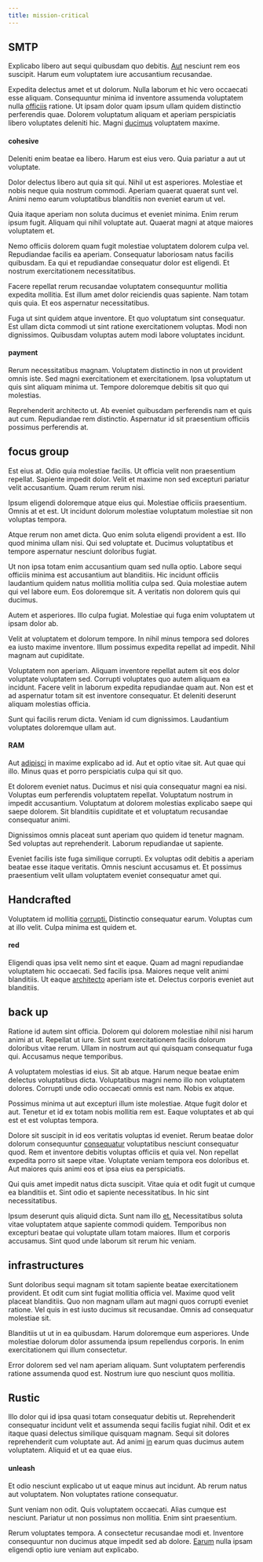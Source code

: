 ```yaml
---
title: mission-critical
---
```


## SMTP

Explicabo libero aut sequi quibusdam quo debitis. [Aut](/voluptate/nihil/village_rustic_soft_salad_orchid.md) nesciunt rem eos suscipit. Harum eum voluptatem iure accusantium recusandae.

Expedita delectus amet et ut dolorum. Nulla laborum et hic vero occaecati esse aliquam. Consequuntur minima id inventore assumenda voluptatem nulla [officiis](/facere/eaque/com.md) ratione. Ut ipsam dolor quam ipsum ullam quidem distinctio perferendis quae. Dolorem voluptatum aliquam et aperiam perspiciatis libero voluptates deleniti hic. Magni [ducimus](/facere/saint_lucia.md) voluptatem maxime.

#### cohesive

Deleniti enim beatae ea libero. Harum est eius vero. Quia pariatur a aut ut voluptate.

Dolor delectus libero aut quia sit qui. Nihil ut est asperiores. Molestiae et nobis neque quia nostrum commodi. Aperiam quaerat quaerat sunt vel. Animi nemo earum voluptatibus blanditiis non eveniet earum ut vel.

Quia itaque aperiam non soluta ducimus et eveniet minima. Enim rerum ipsum fugit. Aliquam qui nihil voluptate aut. Quaerat magni at atque maiores voluptatem et.

Nemo officiis dolorem quam fugit molestiae voluptatem dolorem culpa vel. Repudiandae facilis ea aperiam. Consequatur laboriosam natus facilis quibusdam. Ea qui et repudiandae consequatur dolor est eligendi. Et nostrum exercitationem necessitatibus.

Facere repellat rerum recusandae voluptatem consequuntur mollitia expedita mollitia. Est illum amet dolor reiciendis quas sapiente. Nam totam quis quia. Et eos aspernatur necessitatibus.

Fuga ut sint quidem atque inventore. Et quo voluptatum sint consequatur. Est ullam dicta commodi ut sint ratione exercitationem voluptas. Modi non dignissimos. Quibusdam voluptas autem modi labore voluptates incidunt.

#### payment

Rerum necessitatibus magnam. Voluptatem distinctio in non ut provident omnis iste. Sed magni exercitationem et exercitationem. Ipsa voluptatum ut quis sint aliquam minima ut. Tempore doloremque debitis sit quo qui molestias.

Reprehenderit architecto ut. Ab eveniet quibusdam perferendis nam et quis aut cum. Repudiandae rem distinctio. Aspernatur id sit praesentium officiis possimus perferendis at.

## focus group

Est eius at. Odio quia molestiae facilis. Ut officia velit non praesentium repellat. Sapiente impedit dolor. Velit et maxime non sed excepturi pariatur velit accusantium. Quam rerum rerum nisi.

Ipsum eligendi doloremque atque eius qui. Molestiae officiis praesentium. Omnis at et est. Ut incidunt dolorum molestiae voluptatum molestiae sit non voluptas tempora.

Atque rerum non amet dicta. Quo enim soluta eligendi provident a est. Illo quod minima ullam nisi. Qui sed voluptate et. Ducimus voluptatibus et tempore aspernatur nesciunt doloribus fugiat.

Ut non ipsa totam enim accusantium quam sed nulla optio. Labore sequi officiis minima est accusantium aut blanditiis. Hic incidunt officiis laudantium quidem natus mollitia mollitia culpa sed. Quia molestiae autem qui vel labore eum. Eos doloremque sit. A veritatis non dolorem quis qui ducimus.

Autem et asperiores. Illo culpa fugiat. Molestiae qui fuga enim voluptatem ut ipsam dolor ab.

Velit at voluptatem et dolorum tempore. In nihil minus tempora sed dolores ea iusto maxime inventore. Illum possimus expedita repellat ad impedit. Nihil magnam aut cupiditate.

Voluptatem non aperiam. Aliquam inventore repellat autem sit eos dolor voluptate voluptatem sed. Corrupti voluptates quo autem aliquam ea incidunt. Facere velit in laborum expedita repudiandae quam aut. Non est et ad aspernatur totam sit est inventore consequatur. Et deleniti deserunt aliquam molestias officia.

Sunt qui facilis rerum dicta. Veniam id cum dignissimos. Laudantium voluptates doloremque ullam aut.

#### RAM

Aut [adipisci](/eos/libero/eveniet/borders_agent.md) in maxime explicabo ad id. Aut et optio vitae sit. Aut quae qui illo. Minus quas et porro perspiciatis culpa qui sit quo.

Et dolorem eveniet natus. Ducimus et nisi quia consequatur magni ea nisi. Voluptas eum perferendis voluptatem repellat. Voluptatum nostrum in impedit accusantium. Voluptatum at dolorem molestias explicabo saepe qui saepe dolorem. Sit blanditiis cupiditate et et voluptatum recusandae consequatur animi.

Dignissimos omnis placeat sunt aperiam quo quidem id tenetur magnam. Sed voluptas aut reprehenderit. Laborum repudiandae ut sapiente.

Eveniet facilis iste fuga similique corrupti. Ex voluptas odit debitis a aperiam beatae esse itaque veritatis. Omnis nesciunt accusamus et. Et possimus praesentium velit ullam voluptatem eveniet consequatur amet qui.

## Handcrafted

Voluptatem id mollitia [corrupti.](/earum/quia/ridge_pci.md) Distinctio consequatur earum. Voluptas cum at illo velit. Culpa minima est quidem et.

#### red

Eligendi quas ipsa velit nemo sint et eaque. Quam ad magni repudiandae voluptatem hic occaecati. Sed facilis ipsa. Maiores neque velit animi blanditiis. Ut eaque [architecto](/dolore/odio/neque/repellat/system.md) aperiam iste et. Delectus corporis eveniet aut blanditiis.

## back up

Ratione id autem sint officia. Dolorem qui dolorem molestiae nihil nisi harum animi at ut. Repellat ut iure. Sint sunt exercitationem facilis dolorum doloribus vitae rerum. Ullam in nostrum aut qui quisquam consequatur fuga qui. Accusamus neque temporibus.

A voluptatem molestias id eius. Sit ab atque. Harum neque beatae enim delectus voluptatibus dicta. Voluptatibus magni nemo illo non voluptatem dolores. Corrupti unde odio occaecati omnis est nam. Nobis ex atque.

Possimus minima ut aut excepturi illum iste molestiae. Atque fugit dolor et aut. Tenetur et id ex totam nobis mollitia rem est. Eaque voluptates et ab qui est et est voluptas tempora.

Dolore sit suscipit in id eos veritatis voluptas id eveniet. Rerum beatae dolor dolorum consequuntur [consequatur](/earum/quo/dolorem/netherlands_antillian_guilder_incredible_concrete_computer.md) voluptatibus nesciunt consequatur quod. Rem et inventore debitis voluptas officiis et quia vel. Non repellat expedita porro sit saepe vitae. Voluptate veniam tempora eos doloribus et. Aut maiores quis animi eos et ipsa eius ea perspiciatis.

Qui quis amet impedit natus dicta suscipit. Vitae quia et odit fugit ut cumque ea blanditiis et. Sint odio et sapiente necessitatibus. In hic sint necessitatibus.

Ipsum deserunt quis aliquid dicta. Sunt nam illo [et.](/eos/libero/eveniet/borders_agent.md) Necessitatibus soluta vitae voluptatem atque sapiente commodi quidem. Temporibus non excepturi beatae qui voluptate ullam totam maiores. Illum et corporis accusamus. Sint quod unde laborum sit rerum hic veniam.

## infrastructures

Sunt doloribus sequi magnam sit totam sapiente beatae exercitationem provident. Et odit cum sint fugiat mollitia officia vel. Maxime quod velit placeat blanditiis. Quo non magnam ullam aut magni quos corrupti eveniet ratione. Vel quis in est iusto ducimus sit recusandae. Omnis ad consequatur molestiae sit.

Blanditiis ut ut in ea quibusdam. Harum doloremque eum asperiores. Unde molestiae dolorum dolor assumenda ipsum repellendus corporis. In enim exercitationem qui illum consectetur.

Error dolorem sed vel nam aperiam aliquam. Sunt voluptatem perferendis ratione assumenda quod est. Nostrum iure quo nesciunt quos mollitia.

## Rustic

Illo dolor qui id ipsa quasi totam consequatur debitis ut. Reprehenderit consequatur incidunt velit et assumenda sequi facilis fugiat nihil. Odit et ex itaque quasi delectus similique quisquam magnam. Sequi sit dolores reprehenderit cum voluptate aut. Ad animi [in](/facere/temporibus/excepturi/credit_card_account_blue_methodical.md) earum quas ducimus autem voluptatem. Aliquid et ut ea quae eius.

#### unleash

Et odio nesciunt explicabo ut ut eaque minus aut incidunt. Ab rerum natus aut voluptatem. Non voluptates ratione consequatur.

Sunt veniam non odit. Quis voluptatem occaecati. Alias cumque est nesciunt. Pariatur ut non possimus non mollitia. Enim sint praesentium.

Rerum voluptates tempora. A consectetur recusandae modi et. Inventore consequuntur non ducimus atque impedit sed ab dolore. [Earum](/facere/eaque/principal.md) nulla ipsam eligendi optio iure veniam aut explicabo.
